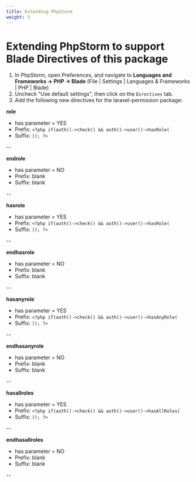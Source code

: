 ```yaml
---
title: Extending PhpStorm
weight: 5
---
```


# Extending PhpStorm to support Blade Directives of this package

1. In PhpStorm, open Preferences, and navigate to **Languages and Frameworks -> PHP -> Blade**
(File | Settings | Languages & Frameworks | PHP | Blade)
2. Uncheck "Use default settings", then click on the `Directives` tab.
3. Add the following new directives for the laravel-permission package:


**role**
- has parameter = YES
- Prefix: `<?php if(auth()->check() && auth()->user()->hasRole(`
- Suffix: `)); ?>`

--

**endrole**
- has parameter = NO
- Prefix: blank
- Suffix: blank

--

**hasrole**
- has parameter = YES
- Prefix: `<?php if(auth()->check() && auth()->user()->hasRole(`
- Suffix: `)); ?>`

--

**endhasrole**
- has parameter = NO
- Prefix: blank
- Suffix: blank

--

**hasanyrole**
- has parameter = YES
- Prefix: `<?php if(auth()->check() && auth()->user()->hasAnyRole(`
- Suffix: `)); ?>`

--

**endhasanyrole**
- has parameter = NO
- Prefix: blank
- Suffix: blank

--

**hasallroles**
- has parameter = YES
- Prefix: `<?php if(auth()->check() && auth()->user()->hasAllRoles(`
- Suffix: `)); ?>`

--

**endhasallroles**
- has parameter = NO
- Prefix: blank
- Suffix: blank

--
